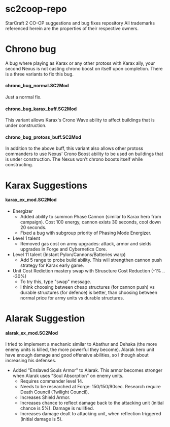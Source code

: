 # sc2coop-repo
StarCraft 2 CO-OP suggestions and bug fixes repository
All trademarks referenced herein are the properties of their respective owners.

# Chrono bug
A bug where playing as Karax or any other protoss with Karax ally, your second Nexus is not casting chrono boost on itself upon completion.
There is a three variants to fix this bug.

#### chrono_bug_normal.SC2Mod
Just a normal fix.

#### chrono_bug_karax_buff.SC2Mod
This variant allows Karax's Crono Wave ability to affect buildings that is under construction.

#### chrono_bug_protoss_buff.SC2Mod
In addition to the above buff, this variant also allows other protoss commanders to use Nexus' Crono Boost ability to be used on buildings that is under construction. The Nexus won't chrono boosts itself while constructing.

# Karax Suggestions
#### karax_ex_mod.SC2Mod
* Energizer
  * Added ability to summon Phase Cannon (similar to Karax hero from campaign). Cost 100 energy, cannon exists 30 seconds, cool down 20 seconds.
  * Fixed a bug with subgroup priority of Phasing Mode Energizer.
* Level 1 talent
  * Removed gas cost on army upgrades: attack, armor and sields upgrades in Forge and Cybernetics Core.
* Level 11 talent (Instant Pylon/Cannons/Batteries warp)
  * Add 5 range to probe build ability. This will strengthen cannon push strategy for Karax early game.
* Unit Cost Rediction mastery swap with Struscture Cost Reduction (-1% .. -30%)
  * To try this, type "swap" message.
  * I think choosing between cheap structures (for cannon push) vs durable structures (for defence) is better, than choosing between normal price for army units vs durable structures.

# Alarak Suggestion
#### alarak_ex_mod.SC2Mod
I tried to implement a mechanic similar to Abathur and Dehaka (the more enemy units is killed, the more powerful they become). Alarak hero unit have enough damage and good offensive abilities, so I though about increasing his defenses.
* Added "Enslaved Souls Armor" to Alarak. This armor becomes stronger when Alarak uses "Soul Absorption" on enemy units.
  * Requires commander level 14.
  * Needs to be researched at Forge: 150/150/90sec. Research require Death Council (Twilight Council).
  * Increases Shield Armor.
  * Increases chance to reflect damage back to the attacking unit (initial chance is 5%). Damage is nullified.
  * Increases damage dealt to attacking unit, when reflection triggered (initial damage is 5).
